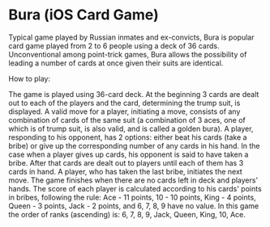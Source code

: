 # Bura (iOS Card Game)



Typical game played by Russian inmates and ex-convicts, Bura is popular card game
played from 2 to 6 people using a deck of 36 cards. Unconventional among point-trick
games, Bura allows the possibility of leading a number of cards at once given their
suits are identical.



How to play:

The game is played using 36-card deck. At the beginning 3 cards are dealt out to each
of the players and the card, determining the trump suit, is displayed. A valid move for
a player, initiating a move, consists of any combination of cards of the same suit
(a combination of 3 aces, one of which is of trump suit, is also valid, and is called
a golden bura). A player, responding to his opponent, has 2 options: either beat his
cards (take a bribe) or give up the corresponding number of any cards in his hand. In
the case when a player gives up cards, his opponent is said to have taken a bribe. After
that cards are dealt out to players until each of them has 3 cards in hand. A player, who
has taken the last bribe, initiates the next move. The game finishes when there are no
cards left in deck and players' hands. The score of each player is calculated according
to his cards' points in bribes, following the rule: Ace - 11 points, 10 - 10 points,
King - 4 points, Queen - 3 points, Jack - 2 points, and 6, 7, 8, 9 have no value. In this
game the order of ranks (ascending) is: 6, 7, 8, 9, Jack, Queen, King, 10, Ace.
